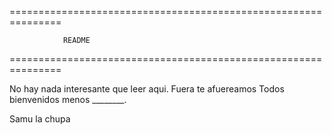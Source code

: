 ===============================================================

                README

===============================================================

No hay nada interesante que leer aqui.
Fuera  te afuereamos
Todos bienvenidos menos ________.



Samu la chupa 
